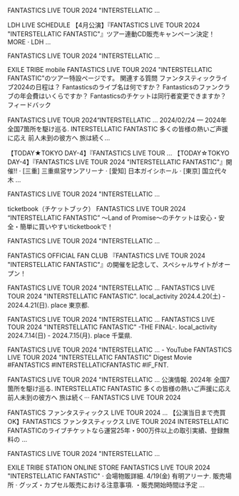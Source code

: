 FANTASTICS LIVE TOUR 2024 "INTERSTELLATIC ...

LDH LIVE SCHEDULE
【4月公演】『FANTASTICS LIVE TOUR 2024 "INTERSTELLATIC FANTASTIC"』ツアー連動CD販売キャンペーン決定！ MORE · LDH ...

FANTASTICS LIVE TOUR 2024 "INTERSTELLATIC ...

EXILE TRIBE mobile
FANTASTICS LIVE TOUR 2024 "INTERSTELLATIC FANTASTIC"のツアー特設ページです。
関連する質問
ファンタスティックライブ2024の日程は？
Fantasticsのライブ名は何ですか？
Fantasticsのファンクラブの年会費はいくらですか？
Fantasticsのチケットは同行者変更できますか？
フィードバック

FANTASTICS LIVE TOUR 2024“INTERSTELLATIC ...
2024/02/24 — 2024年 全国7箇所を駆け巡る. INTERSTELLATIC FANTASTIC 多くの皆様の熱いご声援に応え 前人未到の彼方へ 旅は続く…

【TODAY★TOKYO DAY-4】『FANTASTICS LIVE TOUR ...
【TODAY☆TOKYO DAY-4】『FANTASTICS LIVE TOUR 2024 "INTERSTELLATIC FANTASTIC"』開催!! · [三重] 三重県営サンアリーナ · [愛知] 日本ガイシホール · [東京] 国立代々木 ...

FANTASTICS LIVE TOUR 2024 "INTERSTELLATIC ...

ticketbook（チケットブック）
FANTASTICS LIVE TOUR 2024 “INTERSTELLATIC FANTASTIC” 〜Land of Promise〜のチケットは安心・安全・簡単に買いやすいticketbookで！

FANTASTICS LIVE TOUR 2024 "INTERSTELLATIC ...

FANTASTICS OFFICIAL FAN CLUB
『FANTASTICS LIVE TOUR 2024 "INTERSTELLATIC FANTASTIC"』の開催を記念して、スペシャルサイトがオープン！

FANTASTICS LIVE TOUR 2024 "INTERSTELLATIC ...
FANTASTICS LIVE TOUR 2024 "INTERSTELLATIC FANTASTIC". local_activity 2024.4.20(土) - 2024.4.21(日). place 東京都.

FANTASTICS LIVE TOUR 2024 "INTERSTELLATIC ...
FANTASTICS LIVE TOUR 2024 "INTERSTELLATIC FANTASTIC" -THE FINAL-. local_activity 2024.7.14(日) - 2024.7.15(月). place 千葉県.

FANTASTICS LIVE TOUR 2024 "INTERSTELLATIC ... - YouTube
FANTASTICS LIVE TOUR 2024 "INTERSTELLATIC FANTASTIC" Digest Movie #FANTASTICS #INTERSTELLATICFANTASTIC #IF_FNT.

FANTASTICS LIVE TOUR 2024 "INTERSTELLATIC ...
公演情報. 2024年 全国7箇所を駆け巡る. INTERSTELLATIC FANTASTIC 多くの皆様の熱いご声援に応え 前人未到の彼方へ 旅は続く··· FANTASTICS LIVE TOUR 2024

FANTASTICS ファンタスティックス LIVE TOUR 2024 ...
【公演当日まで売買OK】FANTASTICS ファンタスティックス LIVE TOUR 2024 INTERSTELLATIC FANTASTICのライブチケットなら運営25年・900万件以上の取引実績、登録無料の ...

FANTASTICS LIVE TOUR 2024 "INTERSTELLATIC ...

EXILE TRIBE STATION ONLINE STORE
FANTASTICS LIVE TOUR 2024 "INTERSTELLATIC FANTASTIC" · 会場物販詳細. 4/19(金) 有明アリーナ. 販売場所 · グッズ・カプセル販売における注意事項. ・販売開始時間は予定 ...
